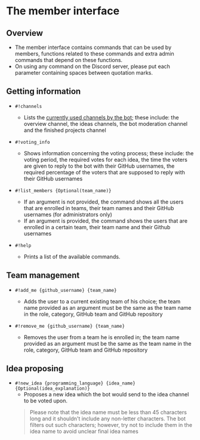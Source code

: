 # The member interface
## Overview
- The member interface contains commands that can be used by members, functions related to these commands and extra admin
commands that depend on these functions. 
- On using any command on the Discord server, please put each parameter 
containing spaces between quotation marks.

## Getting information
- `#!channels`
    * Lists the [currently used channels by the bot](09%20-%20Channels.md); 
    these include: the overview channel, the ideas channels, the bot moderation channel and the finished projects 
    channel
    
- `#!voting_info`
    * Shows information concerning the voting process; these include: the voting period, the required votes for each
    idea, the time the voters are given to reply to the bot with their GitHub usernames, the required percentage of the
    voters that are supposed to reply with their GitHub usernames
    
- `#!list_members {Optional(team_name)}` 
    * If an argument is not provided, the command shows all the users that are enrolled in teams, their team names and
    their GitHub usernames (for administrators only)
    * If an argument is provided, the command shows the users that are enrolled in a certain team, their team name and 
    their Github usernames
    
- `#!help` 
    * Prints a list of the available commands.

## Team management
- `#!add_me {github_username} {team_name}`
    * Adds the user to a current existing team of his choice; the team name provided as an argument must be the same as
    the team name in the role, category, GitHub team and GitHub repository
    
- `#!remove_me {github_username} {team_name}`
    * Removes the user from a team he is enrolled in; the team name provided as an argument must be the same as
    the team name in the role, category, GitHub team and GitHub repository

## Idea proposing
- `#!new_idea {programming_language} {idea_name} {Optional(idea_explanation)}`
    * Proposes a new idea which the bot would send to the idea channel to be voted upon.
    > Please note that the idea name must be less than 45 characters long and it shouldn't include any non-letter
    characters. The bot filters out such characters; however, try not to include them in the idea name to avoid unclear
    final idea names
